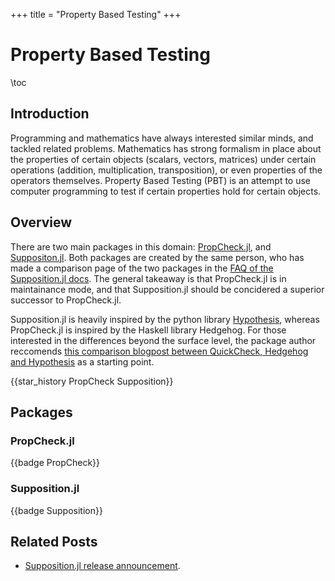 +++
title = "Property Based Testing"
+++

# Property Based Testing
\toc

## Introduction
Programming and mathematics have always interested similar minds, and tackled related problems. Mathematics has strong formalism in place about the properties of certain objects (scalars, vectors, matrices) under certain operations (addition, multiplication, transposition), or even properties of the operators themselves. Property Based Testing (PBT) is an attempt to use computer programming to test if certain properties hold for certain objects.

## Overview
There are two main packages in this domain: [PropCheck.jl](https://github.com/Seelengrab/PropCheck.jl), and [Suppositon.jl](https://github.com/Seelengrab/Supposition.jl). Both packages are created by the same person, who has made a comparison page of the two packages in the [FAQ of the Supposition.jl docs](https://seelengrab.github.io/Supposition.jl/stable/faq.html). The general takeaway is that PropCheck.jl is in maintainance mode, and that Supposition.jl should be concidered a superior successor to PropCheck.jl.

Supposition.jl is heavily inspired by the python library [Hypothesis](https://hypothesis.readthedocs.io/en/latest/), whereas PropCheck.jl is inspired by the Haskell library Hedgehog. For those interested in the differences beyond the surface level, the package author reccomends [this comparison blogpost between QuickCheck, Hedgehog and Hypothesis](https://seelengrab.github.io/articles/The%20properties%20of%20QuickCheck,%20Hedgehog%20and%20Hypothesis/) as a starting point.

{{star_history PropCheck Supposition}}
## Packages

### PropCheck.jl
{{badge PropCheck}}

### Supposition.jl
{{badge Supposition}}

## Related Posts
- [Supposition.jl release announcement](https://discourse.julialang.org/t/ann-supposition-jl/111338).
